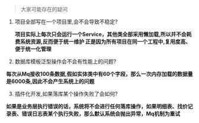 >大家可能存在的疑问

1. 项目全部写在一个项目里,会不会导致不稳定?

   **项目实际上每次只会运行一个Service，其他类全部采用懒加载,所以并不会耗费系统资源,反而便于统一维护
  正是因为所有项目在同一个工程中,复用度高、便于统一化管理**
  
2. 数据库模板泛型操作会不会有性能上的问题?

  **每次从Mq接收100条数据,假如实体类中有60个字段，那么一次内存加载的数据量是6000条,因此不会产生系统上的问题**

3. 插件化开发,如果落库某个操作失败了会如何?

  **如果是业务层执行错误的话，系统将不会进行任何落库操作，如果明细表、找价记录表、错误日志表某个执行失败，那么默认系统会抛出异常，Mq机制为重试**    
  
 